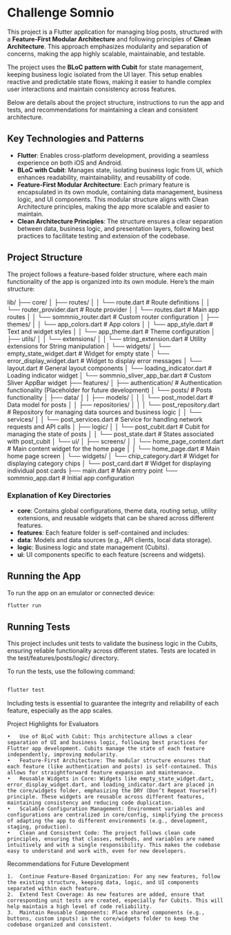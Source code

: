 # Challenge Somnio

This project is a Flutter application for managing blog posts, structured with a **Feature-First Modular Architecture** and following principles of **Clean Architecture**. This approach emphasizes modularity and separation of concerns, making the app highly scalable, maintainable, and testable.

The project uses the **BLoC pattern with Cubit** for state management, keeping business logic isolated from the UI layer. This setup enables reactive and predictable state flows, making it easier to handle complex user interactions and maintain consistency across features.

Below are details about the project structure, instructions to run the app and tests, and recommendations for maintaining a clean and consistent architecture.

## Key Technologies and Patterns

- **Flutter**: Enables cross-platform development, providing a seamless experience on both iOS and Android.
- **BLoC with Cubit**: Manages state, isolating business logic from UI, which enhances readability, maintainability, and reusability of code.
- **Feature-First Modular Architecture**: Each primary feature is encapsulated in its own module, containing data management, business logic, and UI components. This modular structure aligns with Clean Architecture principles, making the app more scalable and easier to maintain.
- **Clean Architecture Principles**: The structure ensures a clear separation between data, business logic, and presentation layers, following best practices to facilitate testing and extension of the codebase.

## Project Structure

The project follows a feature-based folder structure, where each main functionality of the app is organized into its own module. Here’s the main structure:

lib/
├── core/
│   ├── routes/
│   │   └── route.dart                # Route definitions
│   │   └── router_provider.dart      # Route provider
│   │   └── routes.dart               # Main app routes
│   │   └── sommnio_router.dart       # Custom router configuration
│   ├── themes/
│   │   └── app_colors.dart           # App colors
│   │   └── app_style.dart            # Text and widget styles
│   │   └── app_theme.dart            # Theme configuration
│   ├── utils/
│   │   └── extensions/
│   │       └── string_extension.dart # Utility extensions for String manipulation
│   └── widgets/
│       └── empty_state_widget.dart   # Widget for empty state
│       └── error_display_widget.dart # Widget to display error messages
│       └── layout.dart               # General layout components
│       └── loading_indicator.dart    # Loading indicator widget
│       └── sommnio_sliver_app_bar.dart # Custom Sliver AppBar widget
├── features/
│   ├── authentication/               # Authentication functionality (Placeholder for future development)
│   └── posts/                        # Posts functionality
│       ├── data/
│       │   ├── models/
│       │   │   └── post_model.dart   # Data model for posts
│       │   ├── repositories/
│       │   │   └── post_repository.dart # Repository for managing data sources and business logic
│       │   └── services/
│       │       └── post_services.dart   # Service for handling network requests and API calls
│       ├── logic/
│       │   └── post_cubit.dart       # Cubit for managing the state of posts
│       │   └── post_state.dart       # States associated with post_cubit
│       └── ui/
│           ├── screens/
│           │   └── home_page_content.dart # Main content widget for the home page
│           │   └── home_page.dart    # Main home page screen
│           └── widgets/
│               └── chip_category.dart # Widget for displaying category chips
│               └── post_card.dart    # Widget for displaying individual post cards
├── main.dart                         # Main entry point
└── sommnio_app.dart                  # Initial app configuration


### Explanation of Key Directories

- **core**: Contains global configurations, theme data, routing setup, utility extensions, and reusable widgets that can be shared across different features.
- **features**: Each feature folder is self-contained and includes:
- **data**: Models and data sources (e.g., API clients, local data storage).
- **logic**: Business logic and state management (Cubits).
- **ui**: UI components specific to each feature (screens and widgets).

## Running the App

To run the app on an emulator or connected device:

```bash
flutter run
```

## Running Tests

This project includes unit tests to validate the business logic in the Cubits, ensuring reliable functionality across different states. Tests are located in the test/features/posts/logic/ directory.

To run the tests, use the following command:
```bash

flutter test
```
Including tests is essential to guarantee the integrity and reliability of each feature, especially as the app scales.

Project Highlights for Evaluators

	•	Use of BLoC with Cubit: This architecture allows a clear separation of UI and business logic, following best practices for Flutter app development. Cubits manage the state of each feature independently, improving modularity.
	•	Feature-First Architecture: The modular structure ensures that each feature (like authentication and posts) is self-contained. This allows for straightforward feature expansion and maintenance.
	•	Reusable Widgets in Core: Widgets like empty_state_widget.dart, error_display_widget.dart, and loading_indicator.dart are placed in the core/widgets folder, emphasizing the DRY (Don’t Repeat Yourself) principle. These widgets are reusable across different features, maintaining consistency and reducing code duplication.
	•	Scalable Configuration Management: Environment variables and configurations are centralized in core/config, simplifying the process of adapting the app to different environments (e.g., development, staging, production).
	•	Clean and Consistent Code: The project follows clean code principles, ensuring that classes, methods, and variables are named intuitively and with a single responsibility. This makes the codebase easy to understand and work with, even for new developers.

Recommendations for Future Development

	1.	Continue Feature-Based Organization: For any new features, follow the existing structure, keeping data, logic, and UI components separated within each feature.
	2.	Extend Test Coverage: As new features are added, ensure that corresponding unit tests are created, especially for Cubits. This will help maintain a high level of code reliability.
	3.	Maintain Reusable Components: Place shared components (e.g., buttons, custom inputs) in the core/widgets folder to keep the codebase organized and consistent.
